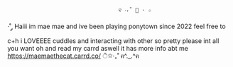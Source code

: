                                        ୧ ‧₊˚ 🍮 ⋅ ☆
·˚ ༘ Haiii im mae mae and ive been playing ponytown since 2022 
feel free to c+h i LOVEEEE cuddles and interacting with other so pretty please int all you want 
oh and read my carrd aswell it has more info abt me https://maemaethecat.carrd.co/   ੈ✩‧₊˚
                                  ฅ^._.^ฅ
